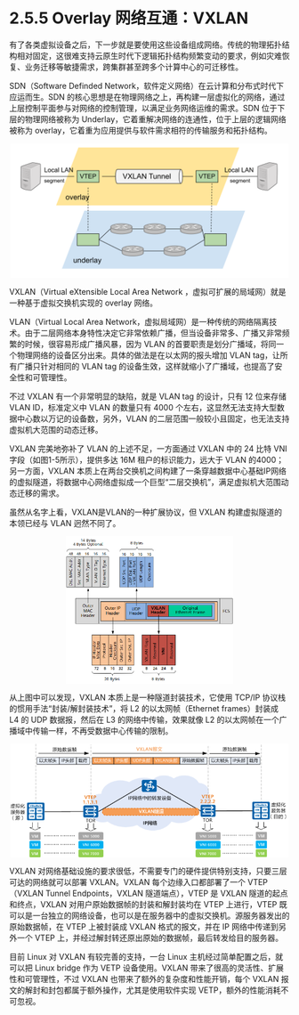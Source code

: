# 2.5.5 Overlay 网络互通：VXLAN

有了各类虚拟设备之后，下一步就是要使用这些设备组成网络。传统的物理拓扑结构相对固定，这很难支持云原生时代下逻辑拓扑结构频繁变动的要求，例如灾难恢复、业务迁移等敏捷需求，跨集群甚至跨多个计算中心的可迁移性。

SDN（Software Definded Network，软件定义网络）在云计算和分布式时代下应运而生。SDN 的核心思想是在物理网络之上，再构建一层虚拟化的网络，通过上层控制平面参与对网络的控制管理，以满足业务网络运维的需求。SDN 位于下层的物理网络被称为 Underlay，它着重解决网络的连通性，位于上层的逻辑网络被称为 overlay，它着重为应用提供与软件需求相符的传输服务和拓扑结构。

<div  align="center">
	<img src="../../assets/overlay.svg" width = "500"  align=center />
</div>

VXLAN（Virtual eXtensible Local Area Network ，虚拟可扩展的局域网）就是一种基于虚拟交换机实现的 overlay 网络。

VLAN（Virtual Local Area Network，虚拟局域网）是一种传统的网络隔离技术。由于二层网络本身特性决定它非常依赖广播，但当设备非常多、广播又非常频繁的时候，很容易形成广播风暴，因为 VLAN 的首要职责是划分广播域，将同一个物理网络的设备区分出来。具体的做法是在以太网的报头增加 VLAN tag，让所有广播只针对相同的 VLAN tag 的设备生效，这样就缩小了广播域，也提高了安全性和可管理性。

不过 VXLAN 有一个非常明显的缺陷，就是 VLAN tag 的设计，只有 12 位来存储 VLAN ID，标准定义中 VLAN 的数量只有 4000 个左右，这显然无法支持大型数据中心数以万记的设备数，另外，VLAN 的二层范围一般较小且固定，也无法支持虚拟机大范围的动态迁移。

VXLAN 完美地弥补了 VLAN 的上述不足，一方面通过 VXLAN 中的 24 比特 VNI 字段（如图1-5所示），提供多达 16M 租户的标识能力，远大于 VLAN 的4000；另一方面，VXLAN 本质上在两台交换机之间构建了一条穿越数据中心基础IP网络的虚拟隧道，将数据中心网络虚拟成一个巨型“二层交换机”，满足虚拟机大范围动态迁移的需求。

虽然从名字上看，VXLAN是VLAN的一种扩展协议，但 VXLAN 构建虚拟隧道的本领已经与 VLAN 迥然不同了。

<div  align="center">
	<img src="../../assets/vxlan-data.png" width = "300"  align=center />
</div>

从上图中可以发现，VXLAN 本质上是一种隧道封装技术，它使用 TCP/IP 协议栈的惯用手法“封装/解封装技术”，将 L2 的以太网帧（Ethernet frames）封装成 L4 的 UDP 数据报，然后在 L3 的网络中传输，效果就像 L2 的以太网帧在一个广播域中传输一样，不再受数据中心传输的限制。

<div  align="center">
	<img src="../../assets/VXLAN.png" width = "500"  align=center />
</div>

VXLAN 对网络基础设施的要求很低，不需要专门的硬件提供特别支持，只要三层可达的网络就可以部署 VXLAN。VXLAN 每个边缘入口都部署了一个 VTEP（VXLAN Tunnel Endpoints，VXLAN 隧道端点），VTEP 是 VXLAN 隧道的起点和终点，VXLAN 对用户原始数据帧的封装和解封装均在 VTEP 上进行，VTEP 既可以是一台独立的网络设备，也可以是在服务器中的虚拟交换机。源服务器发出的原始数据帧，在 VTEP 上被封装成 VXLAN 格式的报文，并在 IP 网络中传递到另外一个 VTEP 上，并经过解封转还原出原始的数据帧，最后转发给目的服务器。

目前 Linux 对 VXLAN 有较完善的支持，一台 Linux 主机经过简单配置之后，就可以把 Linux bridge 作为 VETP 设备使用。VXLAN 带来了很高的灵活性、扩展性和可管理性，不过 VXLAN 也带来了额外的复杂度和性能开销，每个 VXLAN 报文的解封和封包都属于额外操作，尤其是使用软件实现 VETP，额外的性能消耗不可忽视。



